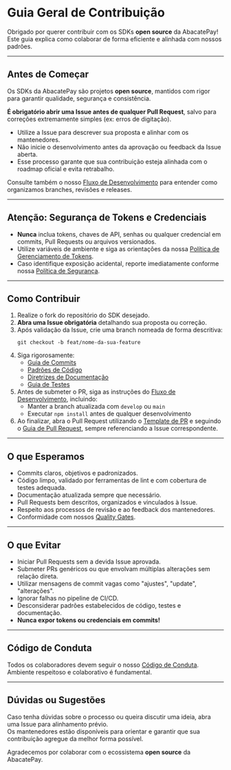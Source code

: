 # Guia Geral de Contribuição

Obrigado por querer contribuir com os SDKs **open source** da AbacatePay!  
Este guia explica como colaborar de forma eficiente e alinhada com nossos padrões.

---

## Antes de Começar

Os SDKs da AbacatePay são projetos **open source**, mantidos com rigor para garantir qualidade, segurança e consistência.

**É obrigatório abrir uma Issue antes de qualquer Pull Request**, salvo para correções extremamente simples (ex: erros de digitação).

- Utilize a Issue para descrever sua proposta e alinhar com os mantenedores.
- Não inicie o desenvolvimento antes da aprovação ou feedback da Issue aberta.
- Esse processo garante que sua contribuição esteja alinhada com o roadmap oficial e evita retrabalho.

Consulte também o nosso [Fluxo de Desenvolvimento](/contributors/DEVELOPMENT_WORKFLOW.md) para entender como organizamos branches, revisões e releases.

---

## Atenção: Segurança de Tokens e Credenciais

- **Nunca** inclua tokens, chaves de API, senhas ou qualquer credencial em commits, Pull Requests ou arquivos versionados.
- Utilize variáveis de ambiente e siga as orientações da nossa [Política de Gerenciamento de Tokens](/policies/TOKEN_MANAGEMENT_POLICY.md).
- Caso identifique exposição acidental, reporte imediatamente conforme nossa [Política de Segurança](/policies/SECURITY_POLICY.md).

---

## Como Contribuir

1. Realize o fork do repositório do SDK desejado.
2. **Abra uma Issue obrigatória** detalhando sua proposta ou correção.
3. Após validação da Issue, crie uma branch nomeada de forma descritiva:
   ```
   git checkout -b feat/nome-da-sua-feature
   ```
4. Siga rigorosamente:
   - [Guia de Commits](/contributors/COMMIT_GUIDELINES.md)
   - [Padrões de Código](/contributors/CODING_STANDARDS.md)
   - [Diretrizes de Documentação](/templates/DOCUMENTATION_STRUCTURE.md)
   - [Guia de Testes](/contributors/TESTING_GUIDELINES.md)
5. Antes de submeter o PR, siga as instruções do [Fluxo de Desenvolvimento](/contributors/DEVELOPMENT_WORKFLOW.md), incluindo:
   - Manter a branch atualizada com `develop` ou `main`
   - Executar `npm install` antes de qualquer desenvolvimento
6. Ao finalizar, abra o Pull Request utilizando o [Template de PR](/contributors/PULL_REQUEST_TEMPLATE.md) e seguindo o [Guia de Pull Request](/contributors/DEVELOPMENT_WORKFLOW.md), sempre referenciando a Issue correspondente.

---

## O que Esperamos

- Commits claros, objetivos e padronizados.
- Código limpo, validado por ferramentas de lint e com cobertura de testes adequada.
- Documentação atualizada sempre que necessário.
- Pull Requests bem descritos, organizados e vinculados à Issue.
- Respeito aos processos de revisão e ao feedback dos mantenedores.
- Conformidade com nossos [Quality Gates](/ci/QUALITY_GATES.md).

---

## O que Evitar

- Iniciar Pull Requests sem a devida Issue aprovada.
- Submeter PRs genéricos ou que envolvam múltiplas alterações sem relação direta.
- Utilizar mensagens de commit vagas como "ajustes", "update", "alterações".
- Ignorar falhas no pipeline de CI/CD.
- Desconsiderar padrões estabelecidos de código, testes e documentação.
-  **Nunca expor tokens ou credenciais em commits!**

---

## Código de Conduta

Todos os colaboradores devem seguir o nosso [Código de Conduta](/contributors/CODE_OF_CONDUCT.md).  
Ambiente respeitoso e colaborativo é fundamental.

---

## Dúvidas ou Sugestões

Caso tenha dúvidas sobre o processo ou queira discutir uma ideia, abra uma Issue para alinhamento prévio.  
Os mantenedores estão disponíveis para orientar e garantir que sua contribuição agregue da melhor forma possível.

Agradecemos por colaborar com o ecossistema **open source** da AbacatePay.
